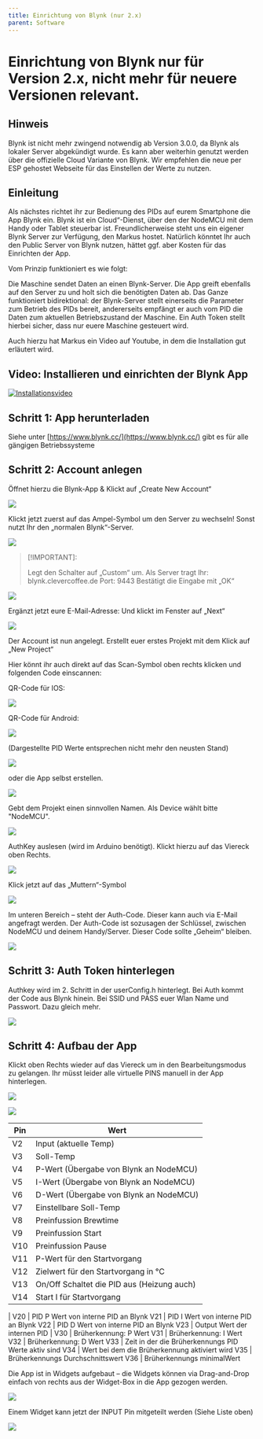 ```yaml
---
title: Einrichtung von Blynk (nur 2.x)
parent: Software
---
```


# Einrichtung von Blynk nur für Version 2.x, nicht mehr für neuere Versionen relevant.

## Hinweis

Blynk ist nicht mehr zwingend notwendig ab Version 3.0.0, da Blynk als lokaler Server abgekündigt wurde. Es kann aber weiterhin genutzt werden über die offizielle Cloud Variante von Blynk. Wir empfehlen die neue per ESP gehostet Webseite für das Einstellen der Werte zu nutzen.

## Einleitung

Als nächstes richtet ihr zur Bedienung des PIDs auf eurem Smartphone die App Blynk ein. Blynk ist ein Cloud“-Dienst, über den der NodeMCU mit dem Handy oder Tablet steuerbar ist. Freundlicherweise steht uns ein eigener Blynk Server zur Verfügung, den Markus hostet. Natürlich könntet Ihr auch den Public Server von Blynk nutzen, hättet ggf. aber Kosten für das Einrichten der App.

Vom Prinzip funktioniert es wie folgt:

Die Maschine sendet Daten an einen Blynk-Server. Die App greift ebenfalls auf den Server zu und holt sich die benötigten Daten ab. Das Ganze funktioniert bidirektional: der Blynk-Server stellt einerseits die Parameter zum Betrieb des PIDs bereit, andererseits empfängt er auch vom PID die Daten zum aktuellen Betriebszustand der Maschine. Ein Auth Token stellt hierbei sicher, dass nur euere Maschine gesteuert wird.

Auch hierzu hat Markus ein Video auf Youtube, in dem die Installation gut erläutert wird.

## Video: Installieren und einrichten der Blynk App

[![Installationsvideo](https://img.youtube.com/vi/JHDRUN044gQ/hqdefault.jpg)](https://www.youtube.com/watch?v=JHDRUN044gQ)

## Schritt 1: App herunterladen

Siehe unter [https://www.blynk.cc/](https://www.blynk.cc/) gibt es für alle gängigen Betriebssysteme

## Schritt 2: Account anlegen

Öffnet hierzu die Blynk-App & Klickt auf „Create New Account“

![](/img/software-part-I/blynk/IMG_0115-576x1024.png)

Klickt jetzt zuerst auf das Ampel-Symbol um den Server zu wechseln!
Sonst nutzt Ihr den „normalen Blynk“-Server.

![](/img/software-part-I/blynk/IMG_0116-576x1024.png)

> [!IMPORTANT]:
>
> Legt den Schalter auf „Custom“ um.
> Als Server tragt Ihr: blynk.clevercoffee.de
> Port: 9443
> Bestätigt die Eingabe mit „OK“

![](/img/software-part-I/blynk/IMG_0117-576x1024.png)

Ergänzt jetzt eure E-Mail-Adresse:
Und klickt im Fenster auf „Next“

![](/img/software-part-I/blynk/IMG_0119-576x1024.png)

Der Account ist nun angelegt.
Erstellt euer erstes Projekt mit dem Klick auf „New Project“

Hier könnt ihr auch direkt auf das Scan-Symbol oben rechts klicken und folgenden Code einscannen:

QR-Code für IOS:

![](/img/software-part-I/blynk/qrV280.jpg)

QR-Code für Android:

![](/img/software-part-I/blynk/qr_android_v292.png)

(Dargestellte PID Werte entsprechen nicht mehr den neusten Stand)

![](/img/software-part-I/blynk/pid-werte.gif)

oder die App selbst erstellen.

![](/img/software-part-I/blynk/IMG_0120-576x1024.png)

Gebt dem Projekt einen sinnvollen Namen.
Als Device wählt bitte "NodeMCU".

![](/img/software-part-I/blynk/IMG_0121-576x1024.png)

AuthKey auslesen (wird im Arduino benötigt).
Klickt hierzu auf das Viereck oben Rechts.

![](/img/software-part-I/blynk/IMG_0124-576x1024.png)

Klick jetzt auf das „Muttern“-Symbol

![](/img/software-part-I/blynk/IMG_0123-576x1024.png)

Im unteren Bereich – steht der Auth-Code.
Dieser kann auch via E-Mail angefragt werden.
Der Auth-Code ist sozusagen der Schlüssel, zwischen NodeMCU und deinem Handy/Server.
Dieser Code sollte „Geheim“ bleiben.

![](/img/software-part-I/blynk/IMG_0122-576x1024.png)

## Schritt 3: Auth Token hinterlegen

Authkey wird im 2. Schritt in der userConfig.h hinterlegt. Bei Auth kommt der Code aus Blynk hinein. Bei SSID und PASS euer Wlan Name und Passwort. Dazu gleich mehr.

![](/img/software-part-I/blynk/image-1.png)

## Schritt 4: Aufbau der App

Klickt oben Rechts wieder auf das Viereck um in den Bearbeitungsmodus zu gelangen. Ihr müsst leider alle virtuelle PINS manuell in der App hinterlegen.

![](/img/software-part-I/blynk/IMG_8837.png)

![](/img/software-part-I/blynk/IMG_8832-1.png)

| Pin | Wert                                       |
| --- | ------------------------------------------ |
| V2  | Input (aktuelle Temp)                      |
| V3  | Soll-Temp                                  |
| V4  | P-Wert (Übergabe von Blynk an NodeMCU)     |
| V5  | I-Wert (Übergabe von Blynk an NodeMCU)     |
| V6  | D-Wert (Übergabe von Blynk an NodeMCU)     |
| V7  | Einstellbare Soll-Temp                     |
| V8  | Preinfussion Brewtime                      |
| V9  | Preinfussion Start                         |
| V10 | Preinfussion Pause                         |
| V11 | P-Wert für den Startvorgang                |
| V12 | Zielwert für den Startvorgang in °C        |
| V13 | On/Off Schaltet die PID aus (Heizung auch) |
| V14 | Start I für Startvorgang                   |

|
V20 | PID P Wert von interne PID an Blynk
V21 | PID I Wert von interne PID an Blynk
V22 | PID D Wert von interne PID an Blynk
V23 | Output Wert der internen PID
|
V30 | Brüherkennung: P Wert
V31 | Brüherkennung: I Wert
V32 | Brüherkennung: D Wert
V33 | Zeit in der die Brüherkennungs PID Werte aktiv sind
V34 | Wert bei dem die Brüherkennung aktiviert wird
V35 | Brüherkennungs Durchschnittswert
V36 | Brüherkennungs minimalWert

Die App ist in Widgets aufgebaut – die Widgets können via Drag-and-Drop einfach von rechts aus der Widget-Box in die App gezogen werden.

![](/img/software-part-I/blynk/IMG_0127-576x1024.png)

Einem Widget kann jetzt der INPUT Pin mitgeteilt werden (Siehe Liste oben)

![](/img/software-part-I/blynk/IMG_0128-576x1024.png)

